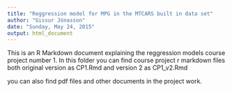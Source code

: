 ```yaml
---
title: "Reggression model for MPG in the MTCARS built in data set"
author: "Gissur Jónasson"
date: "Sunday, May 24, 2015"
output: html_document
---
```


This is an R Markdown document explaining the reggression models course project number 1. In this folder you can find course project r markdown files both original version as CP1.Rmd and version 2 as CP1_v2.Rmd

you can also find pdf files and other documents in the project work. 
